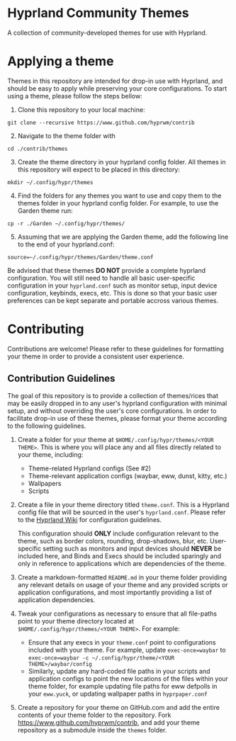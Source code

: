 # Hyprland Community Themes

A collection of community-developed themes for use with Hyprland.

# Applying a theme

Themes in this repository are intended for drop-in use with Hyprland, and should be easy to apply while preserving your core configurations. To start using a theme, please follow the steps bellow:

1. Clone this repository to your local machine: 
```
git clone --recursive https://www.github.com/hyprwm/contrib
```

2. Navigate to the theme folder with 
```
cd ./contrib/themes
```

3. Create the theme directory in your hyprland config folder. All themes in this repository will expect to be placed in this directory: 
```
mkdir ~/.config/hypr/themes
```
 

4. Find the folders for any themes you want to use and copy them to the themes folder in your hyprland config folder. For example, to use the Garden theme run:
```
cp -r ./Garden ~/.config/hypr/themes/
```

5. Assuming that we are applying the Garden theme, add the following line to the end of your hyprland.conf: 
```
source=~/.config/hypr/themes/Garden/theme.conf
```

Be advised that these themes **DO NOT** provide a complete hyprland configuration. You will still need to handle all basic user-specific configuration in your `hyprland.conf` such as monitor setup, input device configuration, keybinds, execs, etc. This is done so that your basic user preferences can be kept separate and portable accross various themes.

# Contributing

Contributions are welcome! Please refer to these guidelines for formatting your theme in order to provide a consistent user experience. 

## Contribution Guidelines

The goal of this repository is to provide a collection of themes/rices that may be easily dropped in to any user's hyprland configuration with minimal setup, and without overriding the user's core configurations. In order to facilitate drop-in use of these themes, please format your theme according to the following guidelines.

1. Create a folder for your theme at `$HOME/.config/hypr/themes/<YOUR THEME>`. This is where you will place any and all files directly related to your theme, including:

	- Theme-related Hyprland configs (See #2)
	- Theme-relevant application configs (waybar, eww, dunst, kitty, etc.)
	- Wallpapers
	- Scripts

2. Create a file in your theme directory titled `theme.conf`. This is a Hyprland config file that will be sourced in the user's `hyprland.conf`. Please refer to the [Hyprland Wiki](https://wiki.hyprland.org/Configuring/Configuring-Hyprland) for configuration guidelines. 

	This configuration should **ONLY** include configuration relevant to the theme, such as border colors, rounding, drop-shadows, blur, etc. User-specific setting such as monitors and input devices should **NEVER** be included here, and Binds and Execs should be included sparingly and only in reference to applications which are dependencies of the theme.

3. Create a markdown-formatted `README.md` in your theme folder providing any relevant details on usage of your theme and any provided scripts or application configurations, and most importantly providing a list of application dependencies.

4. Tweak your configurations as necessary to ensure that all file-paths point to your theme directory located at `$HOME/.config/hypr/themes/<YOUR THEME>`. For example:
	- Ensure that any execs in your `theme.conf` point to configurations included with your theme. For example, update `exec-once=waybar` to `exec-once=waybar -c ~/.config/hypr/theme/<YOUR THEME>/waybar/config`
	- Similarly, update any hard-coded file paths in your scripts and application configs to point the new locations of the files within your theme folder, for example updating file paths for eww defpolls in your `eww.yuck`, or updating wallpaper paths in `hyprpaper.conf`
5. Create a repository for your theme on GitHub.com and add the entire contents of your theme folder to the repository. Fork https://www.github.com/hyprwm/contrib, and add your theme repository as a submodule inside the `themes` folder.